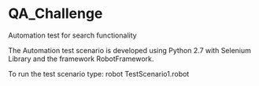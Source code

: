# QA_Challenge
Automation test for search functionality

The Automation test scenario is developed using Python 2.7 with Selenium Library and the framework RobotFramework.

To run the test scenario type: robot TestScenario1.robot
